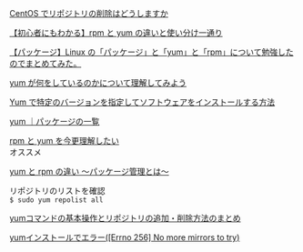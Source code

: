[CentOS でリポジトリの削除はどうしますか](https://teratail.com/questions/68619)

[【初心者にもわかる】rpm と yum の違いと使い分け一通り](https://eng-entrance.com/linux-package-rpm-yum-def#i-2)

[【パッケージ】Linux の「パッケージ」と「yum」と「rpm」について勉強したのでまとめてみた。](https://qiita.com/sksmnagisa/items/05a6f8a707010b8bea56)

[yum が何をしているのかについて理解してみよう](https://qiita.com/taro-hida/items/1cc86a1c713e835ffb41#%E7%92%B0%E5%A2%83)

[Yum で特定のバージョンを指定してソフトウェアをインストールする方法](https://qiita.com/kentarosasaki/items/c3a007b78f46a0f7a267)

[yum ｜パッケージの一覧](https://kazmax.zpp.jp/linux_beginner/yum_list.html)

[rpm と yum を今更理解したい](https://qiita.com/Yuta_spade/items/2d829e33d7a9c1b36923)  
オススメ

[yum と rpm の違い 〜パッケージ管理とは〜](https://hara-chan.com/it/infrastructure/yum-rpm/#i)

リポジトリのリストを確認  
`$ sudo yum repolist all`

[yumコマンドの基本操作とリポジトリの追加・削除方法のまとめ](https://onoredekaiketsu.com/yum-command-and-repository/#toc38)

[yumインストールでエラー([Errno 256] No more mirrors to try)](https://qiita.com/miqpim/items/64e9e002ec35e26a9b1c)

